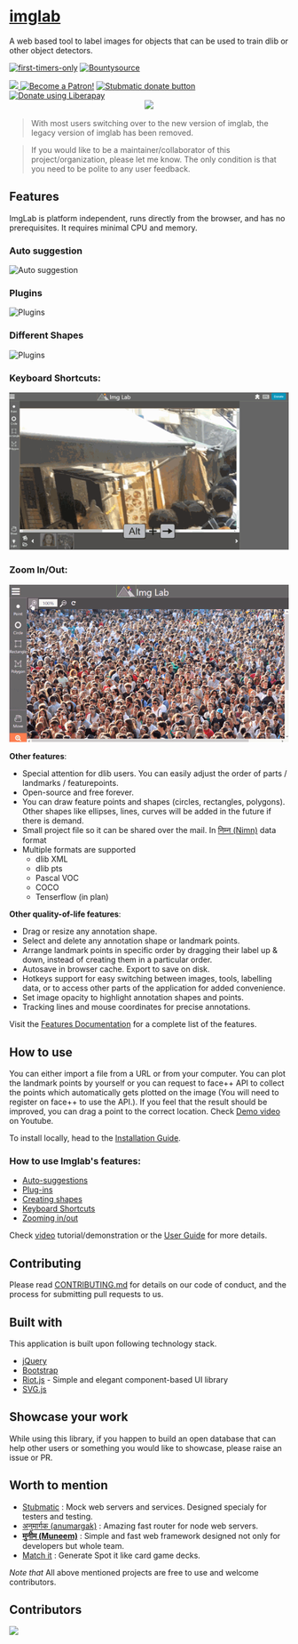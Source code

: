 # [imglab](http://imglab.ml/)

A web based tool to label images for objects that can be used to train dlib or other object detectors.

[![first-timers-only](http://img.shields.io/badge/first--timers--only-friendly-blue.svg?style=flat-square)](http://www.firsttimersonly.com/)
[![Bountysource](https://img.shields.io/bountysource/team/imglab/activity.svg)](https://salt.bountysource.com/teams/imglab)

<a href="https://opencollective.com/imglab/donate" target="_blank">
  <img src="https://opencollective.com/imglab/donate/button@2x.png?color=blue" width=200 />
</a>
<a href="https://www.patreon.com/bePatron?u=9531404" data-patreon-widget-type="become-patron-button"><img src="https://c5.patreon.com/external/logo/become_a_patron_button.png" alt="Become a Patron!" width="200" /></a>
<a href="https://www.paypal.com/cgi-bin/webscr?cmd=_s-xclick&hosted_button_id=KQJAX48SPUKNC"> <img src="https://www.paypalobjects.com/webstatic/en_US/btn/btn_donate_92x26.png" alt="Stubmatic donate button"/></a>
<a href="https://liberapay.com/amitgupta/donate"><img alt="Donate using Liberapay" src="https://liberapay.com/assets/widgets/donate.svg"></a>

<div align="center"><img src="img/imglab_logo.png"  width="300px"></div>


> With most users switching over to the new version of imglab, the legacy version of imglab has been removed.

> If you would like to be a maintainer/collaborator of this project/organization, please let me know. The only condition is that you need to be polite to any user feedback.

## Features

ImgLab is platform independent, runs directly from the browser, and has no prerequisites. It requires minimal CPU and memory.

### Auto suggestion

![Auto suggestion](/img/imglab-autosuggestion.gif)

### Plugins

![Plugins](/img/imglab-fpp.gif)

### Different Shapes

![Plugins](/img/imglab-polygon.gif)

### Keyboard Shortcuts:

![Hotkeys](/img/imglab-hotkeys.gif)

### Zoom In/Out:

![Hotkeys](/img/imglab-zoom.gif)

**Other features**:

* Special attention for dlib users. You can easily adjust the order of parts / landmarks / featurepoints.
* Open-source and free forever.
* You can draw feature points and shapes (circles, rectangles, polygons). Other shapes like ellipses, lines, curves will be added in the future if there is demand. 
* Small project file so it can be shared over the mail. In [निम्न (Nimn)](http://nimn.in) data format
* Multiple formats are supported
  * dlib XML
  * dlib pts
  * Pascal VOC
  * COCO
  * Tenserflow (in plan)
  
**Other quality-of-life features**:

* Drag or resize any annotation shape.
* Select and delete any annotation shape or landmark points.
* Arrange landmark points in specific order by dragging their label up & down, instead of creating them in a particular order.
* Autosave in browser cache. Export to save on disk.
* Hotkeys support for easy switching between images, tools, labelling data, or to access other parts of the application for added convenience.
* Set image opacity to highlight annotation shapes and points.
* Tracking lines and mouse coordinates for precise annotations.

Visit the [Features Documentation](/docs/features.md) for a complete list of the features.

## How to use

You can either import a file from a URL or from your computer. You can plot the landmark points by yourself or you can request to face++ API to collect the points which automatically gets plotted on the image (You will need to register on face++ to use the API.). If you feel that the result should be improved, you can drag a point to the correct location. Check [Demo video](https://youtu.be/Y-bJo_ylHTw) on Youtube.

To install locally, head to the [Installation Guide](/docs/guide.md/#offline-installation).

### How to use Imglab's features:

* [Auto-suggestions](/docs/guide.md/#auto-suggestion)
* [Plug-ins](/docs/guide.md/#plugins)
* [Creating shapes](/docs/guide.md/#different-shapes)
* [Keyboard Shortcuts](/docs/guide.md/#keyboard-shortcuts)
* [Zooming in/out](/docs/guide.md/#zoom-inout)

Check [video](https://youtu.be/Y-bJo_ylHTw) tutorial/demonstration or the [User Guide](/docs/guide.md) for more details.

## Contributing 

Please read [CONTRIBUTING.md](https://github.com/NaturalIntelligence/imglab/blob/master/.github/First_Time_Contributors.md) for details on our code of conduct, and the process for submitting pull requests to us.

## Built with

This application is built upon following technology stack.

* [jQuery](https://jquery.com)
* [Bootstrap](https://getbootstrap.com)
* [Riot.js](https://github.com/riot/riot) - Simple and elegant component-based UI library
* [SVG.js](http://svgjs.com)

## Showcase your work

While using this library, if you happen to build an open database that can help other users or something you would like to showcase, please raise an issue or PR.

## Worth to mention

- [Stubmatic](https://github.com/NaturalIntelligence/Stubmatic) : Mock web servers and services. Designed specialy for testers and testing. 
- [अनुमार्गक (anumargak)](https://github.com/node-muneem/anumargak) : Amazing fast router for node web servers.
- **[मुनीम (Muneem)](https://github.com/node-muneem/muneem)** : Simple and fast web framework designed not only for developers but whole team.
- [Match it](https://funcards.github.io/match-it/) : Generate Spot it like card game decks. 

*Note that* All above mentioned projects are free to use and welcome contributors.

## Contributors

<a href="https://github.com/NaturalIntelligence/imglab/graphs/contributors"><img src="https://opencollective.com/imglab/contributors.svg?width=890&button=false" /></a>

